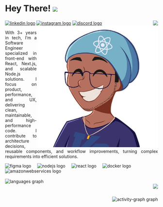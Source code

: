 <h1 align="left"><span align="center">Hey There!</span> <img  src="https://media.giphy.com/media/Ri2TUcKlaOcaDBxFpY/giphy.gif" height="40" align="center" /></h1>

###



<div>
  <img align="right" float="right" src="https://count.getloli.com/@:GabrielLuZz?theme=sketch-1&padding=7&offset=0&scale=0.2&align=top&pixelated=1&darkmode=1"  />

  <div align="left">
    <a href="https://www.linkedin.com/in/gabrielluzz/" target="_blank"><img src="https://raw.githubusercontent.com/maurodesouza/profile-readme-generator/master/src/assets/icons/social/linkedin/default.svg" width="30" height="22" alt="linkedin logo"  /></a>
    <a href="https://www.instagram.com/_devluz" target="_blank"><img src="https://raw.githubusercontent.com/maurodesouza/profile-readme-generator/master/src/assets/icons/social/instagram/default.svg" width="30" height="22" alt="instagram logo"  /></a>
    <a href="https://discord.com/users/627225773610237972" target="_blank"><img src="https://raw.githubusercontent.com/maurodesouza/profile-readme-generator/master/src/assets/icons/social/discord/default.svg" width="30" height="22" alt="discord logo"  /></a>
  </div>

</div>


<img align="right" height="400" src="./assets/toon.png"  />

<p align="justify">
 With 3+ years in tech, I’m a Software Engineer specialized in front-end with React, Next.js, and scalable Node.js solutions. I focus on product, performance, and UX, delivering clean, maintainable, and high-performance code. I contribute to architecture decisions, reusable components, and workflow improvements, turning complex requirements into efficient solutions.
</p>

<div align="left">
  <img src="https://cdn.jsdelivr.net/gh/devicons/devicon/icons/figma/figma-original.svg" height="30" alt="figma logo"  />
  <img width="12" />
  <img src="https://cdn.jsdelivr.net/gh/devicons/devicon/icons/nodejs/nodejs-original.svg" height="30" alt="nodejs logo"  />
  <img width="12" />
  <img src="https://cdn.jsdelivr.net/gh/devicons/devicon/icons/react/react-original.svg" height="30" alt="react logo"  />
  <img width="12" />
  <img src="https://cdn.simpleicons.org/docker/2496ED" height="30" alt="docker logo"  />
  <img width="12" />
  <img src="https://skillicons.dev/icons?i=aws" height="30" alt="amazonwebservices logo"  />
</div>
<br />

<div align="left">
  <img src="https://github-readme-stats.vercel.app/api/top-langs?username=GabrielLuZz&locale=en&hide_title=false&layout=compact&card_width=320&langs_count=7&theme=prussian&hide_border=false&order=2" height="150" alt="languages graph"  />
</div>


  
<div align="right">
  <img src="https://capsule-render.vercel.app/api?type=waving&height=100&section=header&reversal=false&text=Software%20Engineer&fontSize=70&fontColor=628FDA&fontAlign=50&fontAlignY=50&stroke=-&animation=twinkling&descSize=20&descAlign=50&descAlignY=50&textBg=false&color=628FDA63"  />

</div>





###

###

<div align="right">
  <img src="https://github-readme-activity-graph.vercel.app/graph?username=GabrielLuZz&radius=16&theme=github-dark&area=true&order=5&hide_border=true&hide_title=true" height="300" alt="activity-graph graph"  />
</div>

